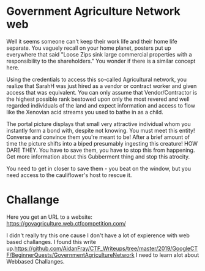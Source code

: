 # Government Agriculture Network web


Well it seems someone can't keep their work life and their home life separate. You vaguely recall on your home planet, posters put up everywhere that said "Loose Zips sink large commercial properties with a responsibility to the shareholders." You wonder if there is a similar concept here.

Using the credentials to access this so-called Agricultural network, you realize that SarahH was just hired as a vendor or contract worker and given access that was equivalent. You can only assume that Vendor/Contractor is the highest possible rank bestowed upon only the most revered and well regarded individuals of the land and expect information and access to flow like the Xenovian acid streams you used to bathe in as a child.

The portal picture displays that small very attractive individual whom you instantly form a bond with, despite not knowing. You must meet this entity! Converse and convince them you're meant to be! After a brief amount of time the picture shifts into a biped presumably ingesting this creature! HOW DARE THEY. You have to save them, you have to stop this from happening. Get more information about this Gubberment thing and stop this atrocity.

You need to get in closer to save them - you beat on the window, but you need access to the cauliflower's  host to rescue it.

# Challange
Here you get an URL to a website: https://govagriculture.web.ctfcompetition.com/

I didn't really try this one cause I don't have a lot of expierence with web based challanges. 
I found this write up.https://github.com/AidanFray/CTF_Writeups/tree/master/2019/GoogleCTF/BeginnerQuests/GovernmentAgricultureNetwork
I need to learn alot about Webbased Challanges.
